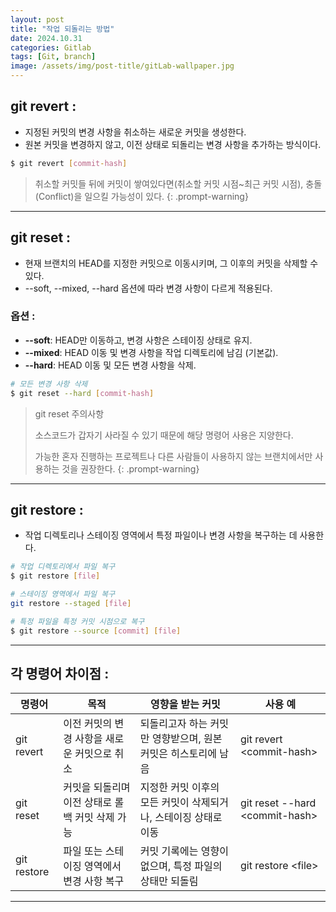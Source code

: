 ```yaml
---
layout: post
title: "작업 되돌리는 방법"
date: 2024.10.31
categories: Gitlab
tags: [Git, branch]
image: /assets/img/post-title/gitLab-wallpaper.jpg
---
```


## git revert :
- 지정된 커밋의 변경 사항을 취소하는 새로운 커밋을 생성한다.
- 원본 커밋을 변경하지 않고, 이전 상태로 되돌리는 변경 사항을 추가하는 방식이다.

```bash
$ git revert [commit-hash]
```

> 취소할 커밋들 뒤에 커밋이 쌓여있다면(취소할 커밋 시점~최근 커밋 시점), 충돌(Conflict)을 일으킬 가능성이 있다.
{: .prompt-warning}

* * * 

## git reset :
- 현재 브랜치의 HEAD를 지정한 커밋으로 이동시키며, 그 이후의 커밋을 삭제할 수 있다.
- -\-soft, -\-mixed, -\-hard 옵션에 따라 변경 사항이 다르게 적용된다.

### 옵션 :
- **-\-soft**: HEAD만 이동하고, 변경 사항은 스테이징 상태로 유지.
- **-\-mixed**: HEAD 이동 및 변경 사항을 작업 디렉토리에 남김 (기본값).
- **-\-hard**: HEAD 이동 및 모든 변경 사항을 삭제.

```bash
# 모든 변경 사항 삭제
$ git reset --hard [commit-hash]
```

> git reset 주의사항
>
> 소스코드가 갑자기 사라질 수 있기 때문에 해당 명령어 사용은 지양한다.
>
> 가능한 혼자 진행하는 프로젝트나 다른 사람들이 사용하지 않는 브랜치에서만 사용하는 것을 권장한다.
{: .prompt-warning}

* * *

## git restore :
- 작업 디렉토리나 스테이징 영역에서 특정 파일이나 변경 사항을 복구하는 데 사용한다.

```bash
# 작업 디렉토리에서 파일 복구
$ git restore [file]

# 스테이징 영역에서 파일 복구
git restore --staged [file]

# 특정 파일을 특정 커밋 시점으로 복구
$ git restore --source [commit] [file]
```

* * *

## 각 명령어 차이점 :

|명령어|목적|영향을 받는 커밋|사용 예|
|-----|---|---------------|-------|
|git revert|이전 커밋의 변경 사항을 새로운 커밋으로 취소|되돌리고자 하는 커밋만 영향받으며, 원본 커밋은 히스토리에 남음|git revert \<commit-hash>|
|git reset|커밋을 되돌리며 이전 상태로 롤백	커밋 삭제 가능|지정한 커밋 이후의 모든 커밋이 삭제되거나, 스테이징 상태로 이동|git reset -\-hard \<commit-hash>|
|git restore|파일 또는 스테이징 영역에서 변경 사항 복구|커밋 기록에는 영향이 없으며, 특정 파일의 상태만 되돌림|git restore \<file>|

* * *